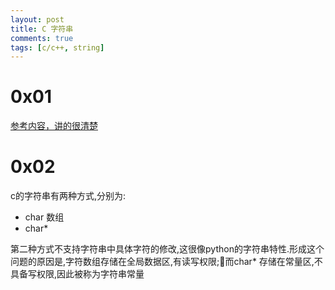 ```yaml
---
layout: post
title: C 字符串
comments: true
tags: [c/c++, string]
---
```


# 0x01
[参考内容，讲的很清楚](http://c.biancheng.net/cpp/html/80.html)

# 0x02
c的字符串有两种方式,分别为:
* char 数组
* char* 

第二种方式不支持字符串中具体字符的修改,这很像python的字符串特性.形成这个问题的原因是,字符数组存储在全局数据区,有读写权限;而char* 存储在常量区,不具备写权限,因此被称为字符串常量
